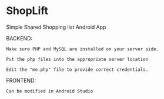 # ShopLift
Simple Shared Shopping list Android App


BACKEND:

	Make sure PHP and MySQL are installed on your server side.

	Put the php files into the appropriate server location
	
	Edit the "me.php" file to provide correct credentials.

FRONTEND:

	Can be modified in Android Studio